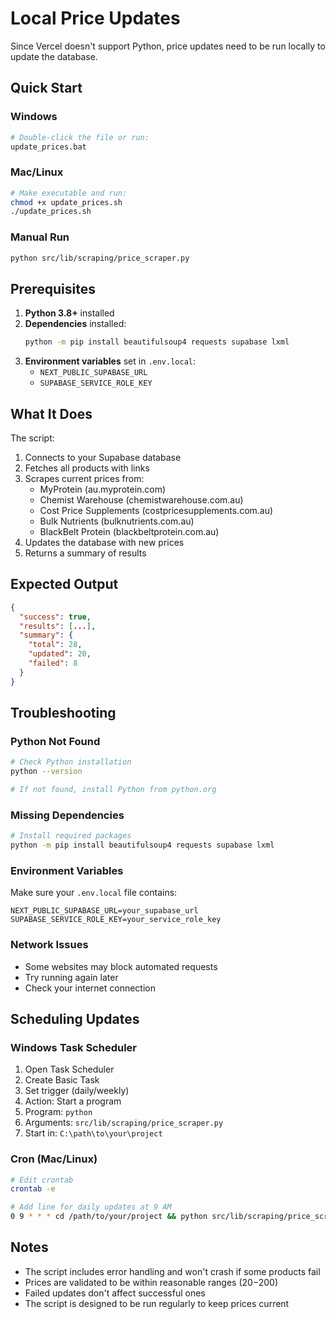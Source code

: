 # Local Price Updates

Since Vercel doesn't support Python, price updates need to be run locally to update the database.

## Quick Start

### Windows
```bash
# Double-click the file or run:
update_prices.bat
```

### Mac/Linux
```bash
# Make executable and run:
chmod +x update_prices.sh
./update_prices.sh
```

### Manual Run
```bash
python src/lib/scraping/price_scraper.py
```

## Prerequisites

1. **Python 3.8+** installed
2. **Dependencies** installed:
   ```bash
   python -m pip install beautifulsoup4 requests supabase lxml
   ```
3. **Environment variables** set in `.env.local`:
   - `NEXT_PUBLIC_SUPABASE_URL`
   - `SUPABASE_SERVICE_ROLE_KEY`

## What It Does

The script:
1. Connects to your Supabase database
2. Fetches all products with links
3. Scrapes current prices from:
   - MyProtein (au.myprotein.com)
   - Chemist Warehouse (chemistwarehouse.com.au)
   - Cost Price Supplements (costpricesupplements.com.au)
   - Bulk Nutrients (bulknutrients.com.au)
   - BlackBelt Protein (blackbeltprotein.com.au)
4. Updates the database with new prices
5. Returns a summary of results

## Expected Output

```json
{
  "success": true,
  "results": [...],
  "summary": {
    "total": 28,
    "updated": 20,
    "failed": 8
  }
}
```

## Troubleshooting

### Python Not Found
```bash
# Check Python installation
python --version

# If not found, install Python from python.org
```

### Missing Dependencies
```bash
# Install required packages
python -m pip install beautifulsoup4 requests supabase lxml
```

### Environment Variables
Make sure your `.env.local` file contains:
```env
NEXT_PUBLIC_SUPABASE_URL=your_supabase_url
SUPABASE_SERVICE_ROLE_KEY=your_service_role_key
```

### Network Issues
- Some websites may block automated requests
- Try running again later
- Check your internet connection

## Scheduling Updates

### Windows Task Scheduler
1. Open Task Scheduler
2. Create Basic Task
3. Set trigger (daily/weekly)
4. Action: Start a program
5. Program: `python`
6. Arguments: `src/lib/scraping/price_scraper.py`
7. Start in: `C:\path\to\your\project`

### Cron (Mac/Linux)
```bash
# Edit crontab
crontab -e

# Add line for daily updates at 9 AM
0 9 * * * cd /path/to/your/project && python src/lib/scraping/price_scraper.py
```

## Notes

- The script includes error handling and won't crash if some products fail
- Prices are validated to be within reasonable ranges ($20-$200)
- Failed updates don't affect successful ones
- The script is designed to be run regularly to keep prices current 